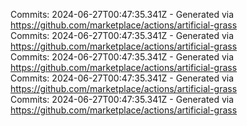 Commits: 2024-06-27T00:47:35.341Z - Generated via https://github.com/marketplace/actions/artificial-grass
<br>
Commits: 2024-06-27T00:47:35.341Z - Generated via https://github.com/marketplace/actions/artificial-grass
<br>
Commits: 2024-06-27T00:47:35.341Z - Generated via https://github.com/marketplace/actions/artificial-grass
<br>
Commits: 2024-06-27T00:47:35.341Z - Generated via https://github.com/marketplace/actions/artificial-grass
<br>
Commits: 2024-06-27T00:47:35.341Z - Generated via https://github.com/marketplace/actions/artificial-grass
<br>
